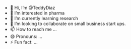 - 👋 Hi, I’m @TeddyDiaz
- 👀 I’m interested in pharma
- 🌱 I’m currently learning research
- 💞️ I’m looking to collaborate on small business start ups.
- 📫 How to reach me ...
- 😄 Pronouns: ...
- ⚡ Fun fact: ...

<!---
TeddyDiaz/TeddyDiaz is a ✨ special ✨ repository because its `README.md` (this file) appears on your GitHub profile.
You can click the Preview link to take a look at your changes.
--->
